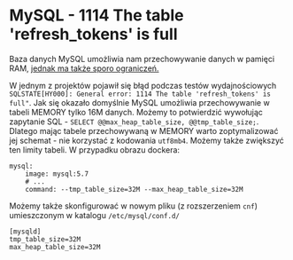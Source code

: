 # MySQL - 1114 The table 'refresh_tokens' is full

Baza danych MySQL umożliwia nam przechowywanie danych w pamięci RAM, [jednak ma także sporo ograniczeń.](https://dev.mysql.com/doc/refman/8.0/en/memory-storage-engine.html)

W jednym z projektów pojawił się błąd podczas testów wydajnościowych `SQLSTATE[HY000]: General error: 1114 The table 'refresh_tokens' is full"`. Jak się okazało domyślnie MySQL umożliwia przechowywanie w tabeli MEMORY tylko 16M danych.
Możemy to potwierdzić wywołując zapytanie SQL - `SELECT @@max_heap_table_size, @@tmp_table_size;`.
Dlatego mając tabele przechowywaną w MEMORY warto zoptymalizować jej schemat - nie korzystać z kodowania `utf8mb4`. Możemy także zwiększyć ten limity tabeli. W przypadku obrazu dockera:
```
mysql:
    image: mysql:5.7
    # ...
    command: --tmp_table_size=32M --max_heap_table_size=32M

```

Możemy także skonfigurować w nowym pliku (z rozszerzeniem `cnf`) umieszczonym w katalogu `/etc/mysql/conf.d/`
```
[mysqld]
tmp_table_size=32M
max_heap_table_size=32M
```
